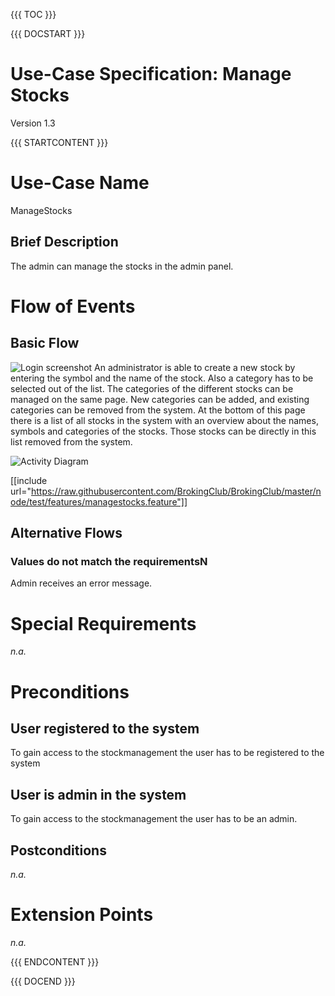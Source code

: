 {{{ TOC }}}


{{{ DOCSTART }}}

# Use-Case Specification: Manage Stocks

Version 1.3

{{{ STARTCONTENT }}}

# Use-Case Name 
ManageStocks
## 	Brief Description
The admin can manage the stocks in the admin panel.

# Flow of Events
## 	Basic Flow

![Login screenshot](http://broking.club/img/doc/screens/scr_managestocks.PNG)
An administrator is able to create a new stock by entering the symbol and the name of the stock. Also a
category has to be selected out of the list. 
The categories of the different stocks can be managed on the same page. New categories can be added, and
existing categories can be removed from the system. 
At the bottom of this page there is a list of all stocks in the system with an overview
about the names, symbols and categories of the stocks. Those stocks can be directly in this list
removed from the system.

![Activity Diagram](http://broking.club/img/doc/ad/ad_ManageStocks.png)

[[include url="https://raw.githubusercontent.com/BrokingClub/BrokingClub/master/node/test/features/managestocks.feature"]]


## 	Alternative Flows
### Values do not match the requirementsN
Admin receives an error message.

# Special Requirements
*n.a.*

# Preconditions
## User registered to the system
To gain access to the stockmanagement the user has to be registered to the system 

## User is admin in the system
To gain access to the stockmanagement the user has to be an admin.

## Postconditions
*n.a.*

# Extension Points
*n.a.*

{{{ ENDCONTENT }}}

{{{ DOCEND }}}




